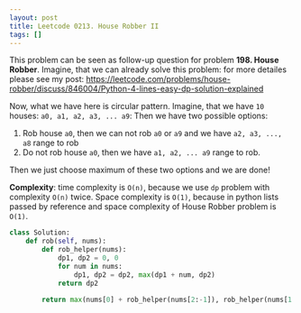 ```yaml
---
layout: post
title: Leetcode 0213. House Robber II
tags: []
---
```


This problem can be seen as follow-up question for problem **198. House Robber**. Imagine, that we can already solve this problem: for more detailes please see my post:
https://leetcode.com/problems/house-robber/discuss/846004/Python-4-lines-easy-dp-solution-explained

Now, what we have here is circular pattern. Imagine, that we have `10` houses: `a0, a1, a2, a3, ... a9`: Then we have two possible options:
1. Rob house `a0`, then we can not rob `a0` or `a9` and we have `a2, a3, ..., a8` range to rob
2. Do not rob house `a0`, then we have `a1, a2, ... a9` range to rob.

Then we just choose maximum of these two options and we are done!

**Complexity**: time complexity is `O(n)`, because we use `dp` problem with complexity `O(n)` twice. Space complexity is `O(1)`, because in python lists passed by reference and space complexity of House Robber problem is `O(1)`.

```python
class Solution:
    def rob(self, nums):
        def rob_helper(nums):
            dp1, dp2 = 0, 0
            for num in nums:
                dp1, dp2 = dp2, max(dp1 + num, dp2)          
            return dp2
    
        return max(nums[0] + rob_helper(nums[2:-1]), rob_helper(nums[1:]))
 ```
